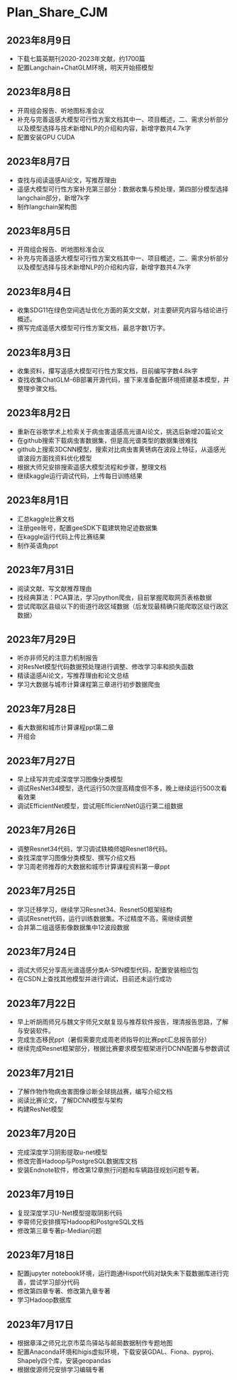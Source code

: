 # Plan_Share_CJM
## 2023年8月9日
- 下载七篇英期刊2020-2023年文献，约1700篇
- 配置Langchain+ChatGLM环境，明天开始搭模型

## 2023年8月8日
- 开周组会报告、听地图标准会议
- 补充与完善遥感大模型可行性方案文档其中一、项目概述，二、需求分析部分以及模型选择与技术新增NLP的介绍和内容，新增字数共4.7k字
- 配置安装GPU CUDA

## 2023年8月7日
- 查找与阅读遥感AI论文，写推荐理由
- 遥感大模型可行性方案补充第三部分：数据收集与预处理，第四部分模型选择langchain部分，新增7k字
- 制作langchain架构图

## 2023年8月5日
- 开周组会报告、听地图标准会议
- 补充与完善遥感大模型可行性方案文档其中一、项目概述，二、需求分析部分以及模型选择与技术新增NLP的介绍和内容，新增字数共4.7k字

## 2023年8月4日
- 收集SDG11在绿色空间选址优化方面的英文文献，对主要研究内容与结论进行概述。
- 撰写完成遥感大模型可行性方案文档，最总字数1万字。

## 2023年8月3日
- 收集资料，攥写遥感大模型可行性方案文档，目前编写字数4.8k字
- 查找收集ChatGLM-6B部署开源代码，接下来准备配置环境搭建基本模型，并整理步骤文档。

## 2023年8月2日
- 重新在谷歌学术上检索关于病虫害遥感高光谱AI论文，挑选后新增20篇论文
- 在github搜索下载病虫害数据集，但是高光谱类型的数据集很难找
- github上搜索3DCNN模型，搜索对比病虫害黄锈病在波段上特征，从遥感光谱波段方面找资料优化模型
- 根据大师兄安排搜索遥感大模型流程和步骤，整理文档
- 继续kaggle运行调试代码，上传每日训练结果

## 2023年8月1日
- 汇总kaggle比赛文档
- 注册gee账号，配置geeSDK下载建筑物足迹数据集
- 在kaggle运行代码上传比赛结果
- 制作英语角ppt

## 2023年7月31日
- 阅读文献、写文献推荐理由
- 找经典算法：PCA算法，学习python爬虫，目前掌握爬取网页表格数据
- 尝试爬取区县级以下的街道行政区域数据（后发现最精确只能爬取区级行政区数据）

## 2023年7月29日
- 听亦非师兄的注意力机制报告
- 对ResNet模型代码数据预处理进行调整、修改学习率和损失函数
- 精读遥感AI论文，写推荐理由和论文总结
- 学习大数据与城市计算课程第三章进行初步数据爬虫

## 2023年7月28日
- 看大数据和城市计算课程ppt第二章
- 开组会

## 2023年7月27日
- 早上续写并完成深度学习图像分类模型
- 调试ResNet34模型，迭代运行50次提高精度但不多，晚上继续运行500次看看效果
- 调试EfficientNet模型，尝试用EfficientNet0运行第二组数据

## 2023年7月26日
- 调整Resnet34代码，学习调试轶楠师姐Resnet18代码。
- 查找深度学习图像分类模型、撰写介绍文档
- 学习周老师推荐的大数据和城市计算课程资料第一章ppt

## 2023年7月25日
- 学习迁移学习，继续学习Resnet34、Resnet50框架结构
- 调试Resnet代码，运行训练数据集。不过精度不高，需继续调整
- 合并第二组遥感影像数据集中12波段数据

## 2023年7月24日
- 调试大师兄分享高光谱遥感分类A-SPN模型代码，配置安装相应包
- 在CSDN上查找其他模型并进行调试，目前还未运行成功

## 2023年7月22日
- 早上听胡雨师兄与魏文宇师兄文献复现与推荐软件报告，理清报告思路，了解与安装软件。
- 完成生态移民ppt（暑假需要完成周老师指导的比赛ppt汇总报告部分）
- 继续完成Resnet框架部分，根据比赛要求模型框架进行DCNN配置与参数调试

## 2023年7月21日
- 了解作物作物病虫害图像诊断全球挑战赛，编写介绍文档
- 阅读比赛论文，了解DCNN模型与架构
- 构建ResNet模型
  
## 2023年7月20日
- 完成深度学习阴影提取u-net模型
- 修改完善Hadoop与PostgreSQL数据库文档
- 安装Endnote软件，修改第12章旅行问题和车辆路径规划问题专著。

## 2023年7月19日
- 复现深度学习U-Net模型提取阴影代码
- 李霄师兄安排撰写Hadoop和PostgreSQL文档
- 修改第三章专著p-Median问题

## 2023年7月18日
- 配置jupyter notebook环境，运行跑通Hispot代码对缺失未下载数据库进行完善，尝试学习部分代码
- 修改第四章专著、修改第九章专著
- 学习Hadoop数据库

## 2023年7月17日
- 根据章泽之师兄北京市菜鸟驿站与邮局数据制作专题地图
- 配置Anaconda环境和higis虚拟环境，下载安装GDAL、Fiona、pyproj、Shapely四个库，安装geopandas
- 根据俊源师兄安排学习编辑专著


